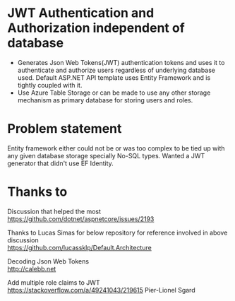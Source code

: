 # JWT Authentication and Authorization independent of database
* Generates Json Web Tokens(JWT) authentication tokens and uses it to authenticate and authorize users regardless of underlying database used. Default ASP.NET API template uses Entity Framework and is tightly coupled with it.
 * Use Azure Table Storage or can be made to use any other storage mechanism as primary database for storing users and roles.
 
# Problem statement
Entity framework either could not be or was too complex to be tied up with any given database storage specially No-SQL types. Wanted a JWT generator that didn't use EF Identity.
 
# Thanks to
Discussion that helped the most  
https://github.com/dotnet/aspnetcore/issues/2193

Thanks to Lucas Simas for below repository for reference involved in above discussion  
https://github.com/lucassklp/Default.Architecture 

Decoding Json Web Tokens  
http://calebb.net

Add multiple role claims to JWT   
https://stackoverflow.com/a/49241043/219615 Pier-Lionel Sgard
